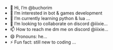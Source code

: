 - 👋 Hi, I’m @buchorim
- 👀 I’m interested in bot & games development 
- 🌱 I’m currently learning python & lua ...
- 💞️ I’m looking to collaborate on discord @iiixie...
- 📫 How to reach me dm me on discord @iiixie...
- 😄 Pronouns: he...
- ⚡ Fun fact: still new to coding ...

<!---
buchorim/buchorim is a ✨ special ✨ repository because its `README.md` (this file) appears on your GitHub profile.
You can click the Preview link to take a look at your changes.
--->
